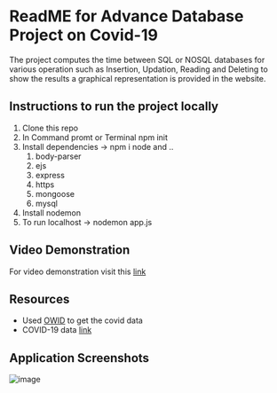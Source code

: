 # ReadME for Advance Database Project on Covid-19

 The project computes the time between SQL or NOSQL databases for various operation such as Insertion, Updation, Reading and Deleting to show the results a graphical representation is provided in the website.

 ## Instructions to run the project locally
 1. Clone this repo
 2. In Command promt or Terminal npm init
 3. Install dependencies -> npm i node and ..
    1. body-parser
    2. ejs
    3. express
    4. https
    5. mongoose
    6. mysql
4. Install nodemon
5. To run localhost -> nodemon app.js

## Video Demonstration
For video demonstration visit this [ link ](https://drive.google.com/file/d/1h1PkH0X0VGV1DuaDtKBtAZpa3Tj14Wc3/view?usp=sharing)

## Resources
* Used [OWID](https://github.com/owid) to get the covid data
* COVID-19 data [link](https://covid.ourworldindata.org/data/owid-covid-data.json)

## Application Screenshots
![image](C:/Users/tusha/OneDrive/Desktop/Home.png)

